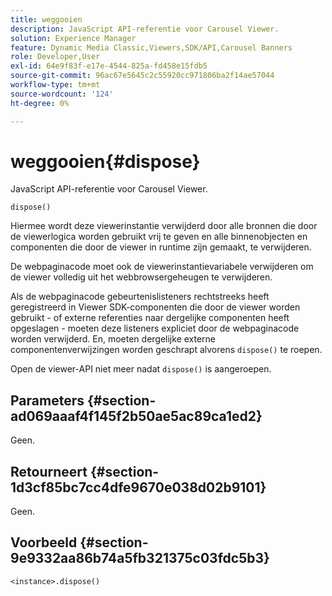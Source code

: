 ```yaml
---
title: weggooien
description: JavaScript API-referentie voor Carousel Viewer.
solution: Experience Manager
feature: Dynamic Media Classic,Viewers,SDK/API,Carousel Banners
role: Developer,User
exl-id: 64e9f83f-e17e-4544-825a-fd458e15fdb5
source-git-commit: 96ac67e5645c2c55920cc971806ba2f14ae57044
workflow-type: tm+mt
source-wordcount: '124'
ht-degree: 0%

---
```


# weggooien{#dispose}

JavaScript API-referentie voor Carousel Viewer.

`dispose()`

Hiermee wordt deze viewerinstantie verwijderd door alle bronnen die door de viewerlogica worden gebruikt vrij te geven en alle binnenobjecten en componenten die door de viewer in runtime zijn gemaakt, te verwijderen.

De webpaginacode moet ook de viewerinstantievariabele verwijderen om de viewer volledig uit het webbrowsergeheugen te verwijderen.

Als de webpaginacode gebeurtenislisteners rechtstreeks heeft geregistreerd in Viewer SDK-componenten die door de viewer worden gebruikt - of externe referenties naar dergelijke componenten heeft opgeslagen - moeten deze listeners expliciet door de webpaginacode worden verwijderd. En, moeten dergelijke externe componentenverwijzingen worden geschrapt alvorens `dispose()` te roepen.

Open de viewer-API niet meer nadat `dispose()` is aangeroepen.

## Parameters {#section-ad069aaaf4f145f2b50ae5ac89ca1ed2}

Geen.

## Retourneert {#section-1d3cf85bc7cc4dfe9670e038d02b9101}

Geen.

## Voorbeeld {#section-9e9332aa86b74a5fb321375c03fdc5b3}

```
<instance>.dispose()
```
